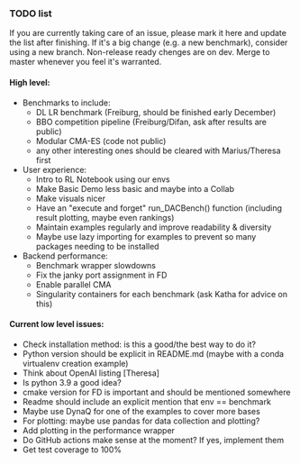 ### TODO list
If you are currently taking care of an issue, please mark it here and update the list after finishing.
If it's a big change (e.g. a new benchmark), consider using a new branch.
Non-release ready chenges are on dev. Merge to master whenever you feel it's warranted.

#### High level:
* Benchmarks to include:
  - DL LR benchmark (Freiburg, should be finished early December)
  - BBO competition pipeline (Freiburg/Difan, ask after results are public)
  - Modular CMA-ES (code not public)
  - any other interesting ones should be cleared with Marius/Theresa first
* User experience:
  - Intro to RL Notebook using our envs
  - Make Basic Demo less basic and maybe into a Collab
  - Make visuals nicer
  - Have an "execute and forget" run_DACBench() function (including result plotting, maybe even rankings)
  - Maintain examples regularly and improve readability & diversity
  - Maybe use lazy importing for examples to prevent so many packages needing to be installed
* Backend performance:
  - Benchmark wrapper slowdowns
  - Fix the janky port assignment in FD
  - Enable parallel CMA
  - Singularity containers for each benchmark (ask Katha for advice on this)

#### Current low level issues:
* Check installation method: is this a good/the best way to do it?
* Python version should be explicit in README.md (maybe with a conda virtualenv creation example)
* Think about OpenAI listing [Theresa]
* Is python 3.9 a good idea?
* cmake version for FD is important and should be mentioned somewhere
* Readme should include an explicit mention that env == benchmark
* Maybe use DynaQ for one of the examples to cover more bases
* For plotting: maybe use pandas for data collection and plotting?
* Add plotting in the performance wrapper
* Do GitHub actions make sense at the moment? If yes, implement them
* Get test coverage to 100%
